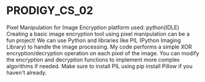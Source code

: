 # PRODIGY_CS_02
Pixel Manipulation for Image Encryption
platform used: python(IDLE)
Creating a basic image encryption tool using pixel manipulation can be a fun project! We can use Python and libraries like PIL (Python Imaging Library) to handle the image processing.
My code performs a simple XOR encryption/decryption operation on each pixel of the image. You can modify the encryption and decryption functions to implement more complex algorithms if needed. Make sure to install PIL using pip install Pillow if you haven't already.
